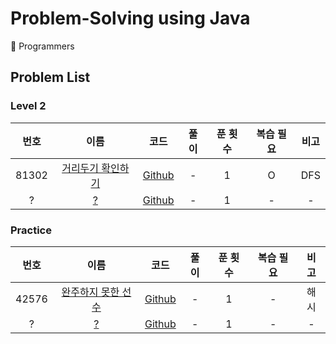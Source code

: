 # Problem-Solving using Java

📝 Programmers

## Problem List

### Level 2

| 번호  |                                     이름                                      |                                                       코드                                                        | 풀이 | 푼 횟수 | 복습 필요 | 비고 |
| :---: | :---------------------------------------------------------------------------: | :---------------------------------------------------------------------------------------------------------------: | :--: | :-----: | :-------: | :--: |
| 81302 | [거리두기 확인하기](https://programmers.co.kr/learn/courses/30/lessons/81302) | [Github](https://github.com/0xe82de/Problem-Solving/blob/master/Java/programmers/level2/PROGRAMMERS_81302_1.java) |  -   |    1    |     O     | DFS  |
|   ?   |                                    [?](?)                                     |                                                    [Github]()                                                     |  -   |    1    |     -     |  -   |

### Practice

| 번호  |                                      이름                                      |                                                        코드                                                         | 풀이 | 푼 횟수 | 복습 필요 | 비고 |
| :---: | :----------------------------------------------------------------------------: | :-----------------------------------------------------------------------------------------------------------------: | :--: | :-----: | :-------: | :--: |
| 42576 | [완주하지 못한 선수](https://programmers.co.kr/learn/courses/30/lessons/42576) | [Github](https://github.com/0xe82de/Problem-Solving/blob/master/Java/programmers/practice/PROGRAMMERS_42576_1.java) |  -   |    1    |     -     | 해시 |
|   ?   |                                     [?](?)                                     |                                                     [Github]()                                                      |  -   |    1    |     -     |  -   |
